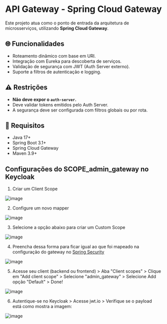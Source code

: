 # API Gateway - Spring Cloud Gateway

Este projeto atua como o ponto de entrada da arquitetura de microsserviços, utilizando **Spring Cloud Gateway**.

## 🌐 Funcionalidades

- Roteamento dinâmico com base em URI.
- Integração com Eureka para descoberta de serviços.
- Validação de segurança com JWT (Auth Server externo).
- Suporte a filtros de autenticação e logging.

## ⚠️ Restrições

- **Não deve expor o `auth-server`.**
- Deve validar tokens emitidos pelo Auth Server.
- A segurança deve ser configurada com filtros globais ou por rota.

## 🧭 Requisitos

- Java 17+
- Spring Boot 3.1+
- Spring Cloud Gateway
- Maven 3.9+

## Configurações do SCOPE_admin_gateway no Keycloak

1. Criar um Client Scope

![image](https://github.com/user-attachments/assets/ab5b33f3-06a7-411b-8f19-5a4be1a482fc)

2. Configure um novo mapper

![image](https://github.com/user-attachments/assets/b399da75-e822-4e5b-b057-a1768162e6cc)

3. Selecione a opção abaixo para criar um Custom Scope

![image](https://github.com/user-attachments/assets/dd98d070-99b7-488c-9d9e-48f36fe33727)

4. Preencha dessa forma para ficar igual ao que foi mapeado na configuração do gateway no [Spring Security](https://github.com/marcellopedrosa/api-gateway/blob/main/src/main/java/br/com/csc/api_gateway/configuration/SecurityConfig.java) 

![image](https://github.com/user-attachments/assets/9709cfd4-589e-4635-af38-13c973b11335)

5. Acesse seu client (backend ou frontend) > Aba "Client scopes" > Clique em "Add client scope" > Selecione "admin_gateway" > Selecione Add opção "Default" > Done! 

![image](https://github.com/user-attachments/assets/c3242216-287c-4bdd-b13e-722132779e4b)

6. Autentique-se no Keycloak > Acesse jwt.io > Verifique se o payload está como mostra a imagem:

![image](https://github.com/user-attachments/assets/c6cd6d8b-2ddc-427e-b3f1-1439154b53c8)


